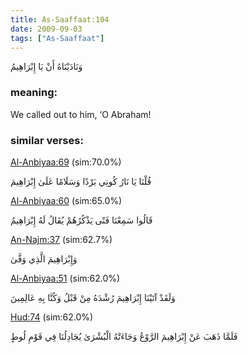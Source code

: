 ```yaml
---
title: As-Saaffaat:104
date: 2009-09-03
tags: ["As-Saaffaat"]
---
```

وَنَادَيْنَاهُ أَنْ يَا إِبْرَاهِيمُ
### meaning: 
We called out to him, ‘O Abraham!
### similar verses: 

[Al-Anbiyaa:69](/21/69) (sim:70.0%)

قُلْنَا يَا نَارُ كُونِي بَرْدًا وَسَلَامًا عَلَىٰ إِبْرَاهِيمَ

[Al-Anbiyaa:60](/21/60) (sim:65.0%)

قَالُوا سَمِعْنَا فَتًى يَذْكُرُهُمْ يُقَالُ لَهُ إِبْرَاهِيمُ

[An-Najm:37](/53/37) (sim:62.7%)

وَإِبْرَاهِيمَ الَّذِي وَفَّىٰ

[Al-Anbiyaa:51](/21/51) (sim:62.0%)

وَلَقَدْ آتَيْنَا إِبْرَاهِيمَ رُشْدَهُ مِنْ قَبْلُ وَكُنَّا بِهِ عَالِمِينَ

[Hud:74](/11/74) (sim:62.0%)

فَلَمَّا ذَهَبَ عَنْ إِبْرَاهِيمَ الرَّوْعُ وَجَاءَتْهُ الْبُشْرَىٰ يُجَادِلُنَا فِي قَوْمِ لُوطٍ

